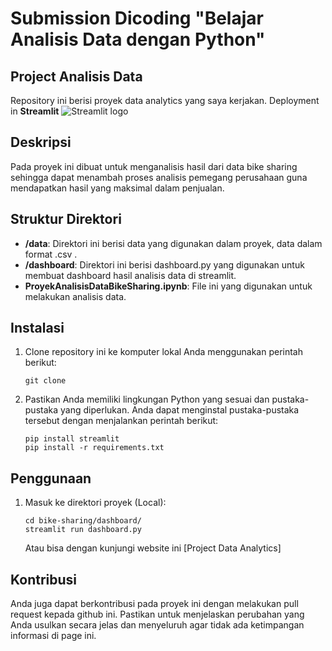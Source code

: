 # Submission Dicoding "Belajar Analisis Data dengan Python"

## Project Analisis Data

Repository ini berisi proyek data analytics yang saya kerjakan. Deployment in **Streamlit** <img src="https://user-images.githubusercontent.com/7164864/217935870-c0bc60a3-6fc0-4047-b011-7b4c59488c91.png" alt="Streamlit logo"></img>

## Deskripsi

Pada proyek ini dibuat untuk menganalisis hasil dari data bike sharing sehingga dapat menambah proses analisis pemegang perusahaan guna mendapatkan hasil yang maksimal dalam penjualan.

## Struktur Direktori

- **/data**: Direktori ini berisi data yang digunakan dalam proyek, data dalam format .csv .
- **/dashboard**: Direktori ini berisi dashboard.py yang digunakan untuk membuat dashboard hasil analisis data di streamlit.
- **ProyekAnalisisDataBikeSharing.ipynb**: File ini yang digunakan untuk melakukan analisis data.

## Instalasi

1. Clone repository ini ke komputer lokal Anda menggunakan perintah berikut:

   ```shell
   git clone 
   ```

2. Pastikan Anda memiliki lingkungan Python yang sesuai dan pustaka-pustaka yang diperlukan. Anda dapat menginstal pustaka-pustaka tersebut dengan menjalankan perintah berikut:

    ```shell
    pip install streamlit
    pip install -r requirements.txt
    ```

## Penggunaan
1. Masuk ke direktori proyek (Local):

    ```shell
    cd bike-sharing/dashboard/
    streamlit run dashboard.py
    ```
    Atau bisa dengan kunjungi website ini [Project Data Analytics]

## Kontribusi
Anda juga dapat berkontribusi pada proyek ini dengan melakukan pull request kepada github ini. Pastikan untuk menjelaskan perubahan yang Anda usulkan secara jelas dan menyeluruh agar tidak ada ketimpangan informasi di page ini.